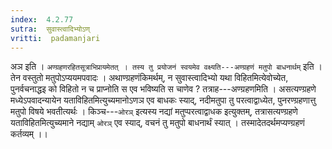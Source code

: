 ```yaml
---
index:  4.2.77
sutra:  सुवास्त्वादिभ्योऽण्
vritti:  padamanjari
---
```


अञ इति । `अण्ग्रहणरहितसूत्राभिप्रायमेतत् । तस्य तु प्रयोजनं स्वयमेव वक्ष्यति---अण्ग्रहणं मतुपो बाधनार्थम्` इति । तेन वस्तुतो मतुपोऽप्ययमपवादः । अथाण्ग्रहणंकिमर्थम्, न सुवास्त्वादिभ्यो यथा विहितमित्येवोच्येत, पुनर्वचनाद्धइ को विहितो न च प्राप्नोति स एव भविष्यति स चाणेव ? तत्राह---अण्ग्रहणमिति । असत्यण्ग्रहणे मध्येऽपवादन्यायेन यताविहितमित्युच्यमानोऽणञ एव बाधकः स्याद्, नदीमतुपा तु परत्वाद्वाध्येत, पुनरण्ग्रहणात्तु मतुपो विषये भवतीत्यर्थः । किञ्च---`ओरञ्` इत्यस्य नद्यां मतुप्परत्वाद्वाधक इत्युक्तम्, तत्रासत्यण्ग्रहणे यताविहितमित्युच्यमाने नद्याम् `ओरञ्` एव स्याद्, वचनं तु मतुपो बाधनार्थं स्यात् । तस्मादेतदर्थमप्यण्ग्रहणं कर्तव्यम् ।।
